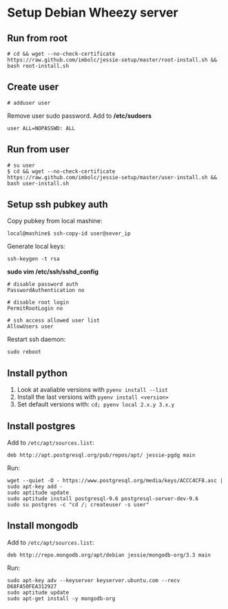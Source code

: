 Setup Debian Wheezy server
==========================

Run from root
-------------
    # cd && wget --no-check-certificate https://raw.github.com/imbolc/jessie-setup/master/root-install.sh && bash root-install.sh

Create user
-----------
    # adduser user

Remove user sudo password. Add to **/etc/sudoers**

    user ALL=NOPASSWD: ALL


Run from user
-------------
    # su user
    $ cd && wget --no-check-certificate https://raw.github.com/imbolc/jessie-setup/master/user-install.sh && bash user-install.sh


Setup ssh pubkey auth
---------------------
Copy pubkey from local mashine:

    local@mashine$ ssh-copy-id user@sever_ip

Generate local keys:

    ssh-keygen -t rsa


**sudo vim /etc/ssh/sshd_config**

    # disable password auth
    PasswordAuthentication no

    # disable root login
    PermitRootLogin no

    # ssh access allowed user list
    AllowUsers user

Restart ssh daemon: 

    sudo reboot


Install python
--------------
1. Look at avaliable versions with `pyenv install --list`
2. Install the last versions with `pyenv install <version>`
3. Set default versions with: `cd; pyenv local 2.x.y 3.x.y`


Install postgres
----------------
Add to `/etc/apt/sources.list`:

    deb http://apt.postgresql.org/pub/repos/apt/ jessie-pgdg main   

Run:

    wget --quiet -O - https://www.postgresql.org/media/keys/ACCC4CF8.asc | sudo apt-key add -
    sudo aptitude update
    sudo aptitude install postgresql-9.6 postgresql-server-dev-9.6
    sudo su postgres -c "cd /; createuser -s user"


Install mongodb
---------------
Add to `/etc/apt/sources.list`:

    deb http://repo.mongodb.org/apt/debian jessie/mongodb-org/3.3 main

Run:

    sudo apt-key adv --keyserver keyserver.ubuntu.com --recv D68FA50FEA312927
    sudo aptitude update
    sudo apt-get install -y mongodb-org
